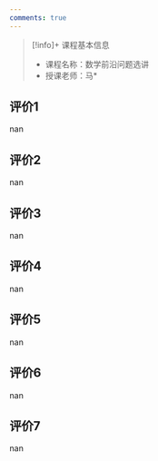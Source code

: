 ```yaml
---
comments: true
---
```


>[!info]+ 课程基本信息
>
> - 课程名称：数学前沿问题选讲
> - 授课老师：马*

## 评价1

nan
## 评价2

nan
## 评价3

nan
## 评价4

nan
## 评价5

nan
## 评价6

nan
## 评价7

nan
